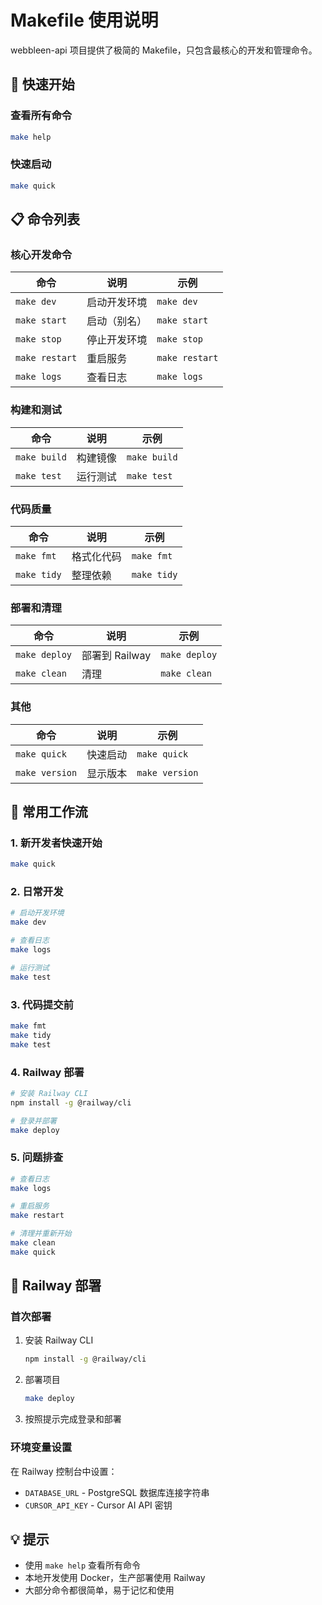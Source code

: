 # Makefile 使用说明

webbleen-api 项目提供了极简的 Makefile，只包含最核心的开发和管理命令。

## 🚀 快速开始

### 查看所有命令
```bash
make help
```

### 快速启动
```bash
make quick
```

## 📋 命令列表

### 核心开发命令

| 命令 | 说明 | 示例 |
|------|------|------|
| `make dev` | 启动开发环境 | `make dev` |
| `make start` | 启动（别名） | `make start` |
| `make stop` | 停止开发环境 | `make stop` |
| `make restart` | 重启服务 | `make restart` |
| `make logs` | 查看日志 | `make logs` |

### 构建和测试

| 命令 | 说明 | 示例 |
|------|------|------|
| `make build` | 构建镜像 | `make build` |
| `make test` | 运行测试 | `make test` |

### 代码质量

| 命令 | 说明 | 示例 |
|------|------|------|
| `make fmt` | 格式化代码 | `make fmt` |
| `make tidy` | 整理依赖 | `make tidy` |

### 部署和清理

| 命令 | 说明 | 示例 |
|------|------|------|
| `make deploy` | 部署到 Railway | `make deploy` |
| `make clean` | 清理 | `make clean` |

### 其他

| 命令 | 说明 | 示例 |
|------|------|------|
| `make quick` | 快速启动 | `make quick` |
| `make version` | 显示版本 | `make version` |

## 🔧 常用工作流

### 1. 新开发者快速开始
```bash
make quick
```

### 2. 日常开发
```bash
# 启动开发环境
make dev

# 查看日志
make logs

# 运行测试
make test
```

### 3. 代码提交前
```bash
make fmt
make tidy
make test
```

### 4. Railway 部署
```bash
# 安装 Railway CLI
npm install -g @railway/cli

# 登录并部署
make deploy
```

### 5. 问题排查
```bash
# 查看日志
make logs

# 重启服务
make restart

# 清理并重新开始
make clean
make quick
```

## 🚀 Railway 部署

### 首次部署
1. 安装 Railway CLI
   ```bash
   npm install -g @railway/cli
   ```

2. 部署项目
   ```bash
   make deploy
   ```

3. 按照提示完成登录和部署

### 环境变量设置
在 Railway 控制台中设置：
- `DATABASE_URL` - PostgreSQL 数据库连接字符串
- `CURSOR_API_KEY` - Cursor AI API 密钥

## 💡 提示

- 使用 `make help` 查看所有命令
- 本地开发使用 Docker，生产部署使用 Railway
- 大部分命令都很简单，易于记忆和使用